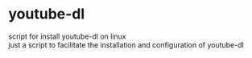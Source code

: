 # youtube-dl
script for install youtube-dl on linux \
just a script to facilitate the installation and configuration of youtube-dl
